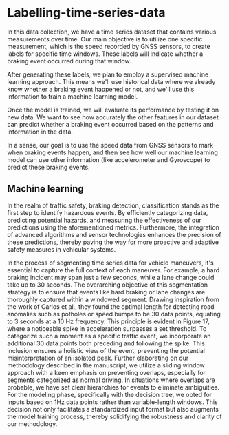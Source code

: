 # Labelling-time-series-data


In this data collection, we have a time series dataset that contains various measurements over time. Our main objective is to utilize one specific measurement, which is the speed recorded by GNSS sensors, to create labels for specific time windows. These labels will indicate whether a braking event occurred during that window.

After generating these labels, we plan to employ a supervised machine learning approach. This means we'll use historical data where we already know whether a braking event happened or not, and we'll use this information to train a machine learning model. 

Once the model is trained, we will evaluate its performance by testing it on new data. We want to see how accurately the other features in our dataset can predict whether a braking event occurred based on the patterns and information in the data.

In a sense, our goal is to use the speed data from GNSS sensors to mark when braking events happen, and then see how well our machine learning model can use other information (like accelerometer and Gyroscope) to predict these braking events.

## Machine learning

In the realm of traffic safety, braking detection, classification stands as the first step to identify hazardous events. By efficiently categorizing data, predicting potential hazards, and measuring the effectiveness of our predictions using the aforementioned metrics. Furthermore, the integration of advanced algorithms and sensor technologies enhances the precision of these predictions, thereby paving the way for more proactive and adaptive safety measures in vehicular systems.

In the process of segmenting time series data for vehicle maneuvers, it's essential to capture the full context of each maneuver. For example, a hard braking incident may span just a few seconds, while a lane change could take up to 30 seconds. The overarching objective of this segmentation strategy is to ensure that events like hard braking or lane changes are thoroughly captured within a windowed segment. Drawing inspiration from the work of Carlos et al., they found the optimal length for detecting road anomalies such as potholes or speed bumps to be 30 data points, equating to 3 seconds at a 10 Hz frequency. This principle is evident in Figure 17, where a noticeable spike in acceleration surpasses a set threshold. To categorize such a moment as a specific traffic event, we incorporate an additional 30 data points both preceding and following the spike. This inclusion ensures a holistic view of the event, preventing the potential misinterpretation of an isolated peak.
Further elaborating on our methodology described in the manuscript, we utilize a sliding window approach with a keen emphasis on preventing overlaps, especially for segments categorized as normal driving. In situations where overlaps are probable, we have set clear hierarchies for events to eliminate ambiguities. For the modeling phase, specifically with the decision tree, we opted for inputs based on 1Hz data points rather than variable-length windows. This decision not only facilitates a standardized input format but also augments the model training process, thereby solidifying the robustness and clarity of our methodology.


